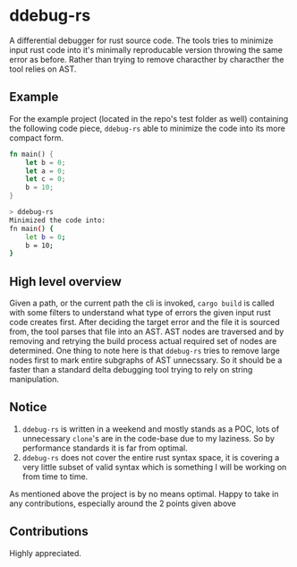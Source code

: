 # ddebug-rs
A differential debugger for rust source code. The tools tries to minimize input rust code into it's minimally reproducable version throwing the same error as before. Rather than trying to remove characther by characther the tool relies on AST.

## Example
For the example project (located in the repo's test folder as well) containing the following code piece, `ddebug-rs` able to minimize the code into its more compact form.

```rust
fn main() {
    let b = 0;
    let a = 0;
    let c = 0;
    b = 10;
}
```

```sh
> ddebug-rs
Minimized the code into:
fn main() {
    let b = 0;
    b = 10;
}
```

## High level overview
Given a path, or the current path the cli is invoked, `cargo build` is called with some filters to understand what type of errors the given input rust code creates first. After deciding the target error and the file it is sourced from, the tool parses that file into an AST. AST nodes are traversed and by removing and retrying the build process actual required set of nodes are determined.
One thing to note here is that `ddebug-rs` tries to remove large nodes first to mark entire subgraphs of AST unnecssary. So it should be a faster than a standard delta debugging tool trying to rely on string manipulation.

## Notice
 1. `ddebug-rs` is written in a weekend and mostly stands as a POC, lots of unnecessary `clone`'s are in the code-base due to my laziness. So by performance standards it is far from optimal. 
 2. `ddebug-rs` does not cover the entire rust syntax space, it is covering a very little subset of valid syntax which is something I will be working on from time to time.

As mentioned above the project is by no means optimal. Happy to take in any contributions, especially around the 2 points given above

## Contributions
Highly appreciated.
